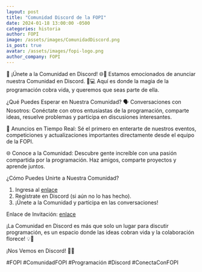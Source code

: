 ```yaml
---
layout: post
title: "Comunidad Discord de la FOPI"
date: 2024-01-18 13:00:00 -0500
categories: historia
author: FOPI
image: /assets/images/ComunidadDiscord.png
is_post: true
avatar: /assets/images/fopi-logo.png
author_company: FOPI
---
```


🚀 ¡Únete a la Comunidad en Discord! 🌐💬
Estamos emocionados de anunciar nuestra Comunidad en Discord. 🎉💻 Aquí es donde la magia de la programación cobra vida, y queremos que seas parte de ella.

¿Qué Puedes Esperar en Nuestra Comunidad?
🗣️ Conversaciones con Nosotros: Conéctate con otros entusiastas de la programación, comparte ideas, resuelve problemas y participa en discusiones interesantes.

📢 Anuncios en Tiempo Real: Sé el primero en enterarte de nuestros eventos, competiciones y actualizaciones importantes directamente desde el equipo de la FOPI.

🌐 Conoce a la Comunidad: Descubre gente increíble con una pasión compartida por la programación. Haz amigos, comparte proyectos y aprende juntos.

¿Cómo Puedes Unirte a Nuestra Comunidad?
1. Ingresa al [enlace](https://discord.gg/hBXKPPpTd5)
2. Regístrate en Discord (si aún no lo has hecho).
3. ¡Únete a la Comunidad y participa en las conversaciones!

Enlace de Invitación: [enlace](https://discord.gg/hBXKPPpTd5)

¡La Comunidad en Discord es más que solo un lugar para discutir programación, es un espacio donde las ideas cobran vida y la colaboración florece! 💡🌱

¡Nos Vemos en Discord! 🚀✨

#FOPI #ComunidadFOPI #Programación #Discord #ConectaConFOPI